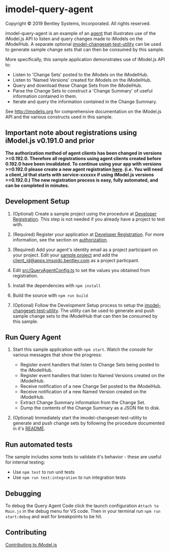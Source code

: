 # imodel-query-agent

Copyright © 2019 Bentley Systems, Incorporated. All rights reserved.

imodel-query-agent is an example of an [agent](https://imodeljs.github.io/iModelJs-docs-output//learning/app/#imodel-agents) that illustrates use of the iModel.js API to listen and query changes made to iModels on the iModelHub. A separate optional [imodel-changeset-test-utility](https://github.com/imodeljs/imodel-changeset-test-utility) can be used to generate sample change sets that can then be consumed by this sample.

More specifically, this sample application demonstrates use of iModel.js API to:

* Listen to 'Change Sets' posted to the iModels on the iModelHub.
* Listen to 'Named Versions' created for iModels on the iModelHub.
* Query and download these Change Sets from the iModelHub.
* Parse the Change Sets to construct a 'Change Summary' of useful information contained in them.
* Iterate and query the information contained in the Change Summary.

See http://imodeljs.org for comprehensive documentation on the iModel.js API and the various constructs used in this sample.

## Important note about registrations using iModel.js v0.191.0 and prior

**The authorization method of agent clients has been changed in versions >=0.192.0. Therefore all registrations using agent clients created before 0.192.0 have been invalidated. To continue using your app with versions >=0.192.0 please create a new agent registration [here](https://imodeljs.github.io/iModelJs-docs-output/getting-started/registration-dashboard/). (i.e. You will need a client_id that starts with service-xxxxxx if using iModel.js versions >=0.192.0.) The new registration process is easy, fully automated, and can be completed in minutes.**

## Development Setup

1. (Optional) Create a sample project using the procedure at [Developer Registration](https://imodeljs.github.io/iModelJs-docs-output/getting-started/registration-dashboard/?tab=1).  This step is not needed if you already have a project to test with.

1. (Required) Register your application at [Developer Registration](https://imodeljs.github.io/iModelJs-docs-output/getting-started/registration-dashboard/?tab=0). For more information, see the section on [authorization](https://imodeljs.github.io/iModelJs-docs-output/learning/common/accesstoken/).

1. (Required) Add your agent's identity email as a project participant on your project. Edit your [sample project](https://imodeljs.github.io/iModelJs-docs-output/getting-started/registration-dashboard/?tab=1) and add the client_id@apps.imsoidc.bentley.com as a project particpant. 

1. Edit [src/QueryAgentConfig.ts](./src/QueryAgentConfig.ts) to set the values you obtained from registration.

1. Install the dependencies with `npm install`

1. Build the source with `npm run build`

1. (Optional) Follow the Development Setup process to setup the [imodel-changeset-test-utility](https://github.com/imodeljs/imodel-changeset-test-utility/blob/master/README.md). The utility can be used to generate and push sample change sets to the iModelHub that can then be consumed by this sample.

## Run Query Agent

1. Start this sample application with `npm start`. Watch the console for various messages that show the progress:
    * Register event handlers that listen to Change Sets being posted to the iModelHub.
    * Register event handlers that listen to Named Versions created on the iModelHub.
    * Receive notification of a new Change Set posted to the iModelHub.
    * Receive notification of a new Named Version created on the iModelHub.
    * Extract Change Summary information from the Change Set.
    * Dump the contents of the Change Summary as a JSON file to disk.

1. (Optional) Immediately start the imodel-changeset-test-utility to generate and push change sets by following the procedure documented in it's [README](https://github.com/imodeljs/imodel-changeset-test-utility/blob/master/README.md).

## Run automated tests

The sample includes some tests to validate it's behavior - these are useful for internal testing:

* Use `npm test` to run unit tests
* Use `npm run test:integration` to run integration tests

## Debugging

To debug the Query Agent Code click the launch configuration `Attach to Main.js` in the debug menu for VS code. Then in your terminal run `npm run start:debug` and wait for breakpoints to be hit.

## Contributing

[Contributing to iModel.js](https://github.com/imodeljs/imodeljs/blob/master/CONTRIBUTING.md)
